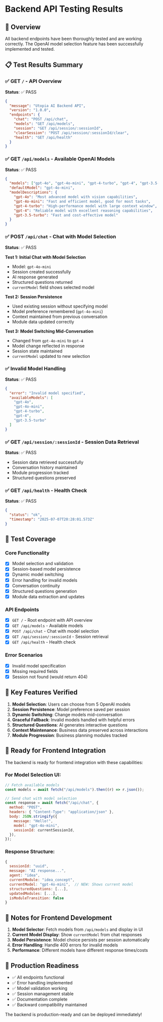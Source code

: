 # Backend API Testing Results

## 🚀 Overview

All backend endpoints have been thoroughly tested and are working correctly. The OpenAI model selection feature has been successfully implemented and tested.

## 📋 Test Results Summary

### ✅ GET `/` - API Overview

**Status**: ✅ PASS

```json
{
  "message": "Utopia AI Backend API",
  "version": "1.0.0",
  "endpoints": {
    "chat": "POST /api/chat",
    "models": "GET /api/models",
    "session": "GET /api/session/:sessionId",
    "clearSession": "POST /api/session/:sessionId/clear",
    "health": "GET /api/health"
  }
}
```

### ✅ GET `/api/models` - Available OpenAI Models

**Status**: ✅ PASS

```json
{
  "models": ["gpt-4o", "gpt-4o-mini", "gpt-4-turbo", "gpt-4", "gpt-3.5-turbo"],
  "defaultModel": "gpt-4o-mini",
  "modelDescriptions": {
    "gpt-4o": "Most advanced model with vision capabilities",
    "gpt-4o-mini": "Fast and efficient model, good for most tasks",
    "gpt-4-turbo": "High-performance model with large context window",
    "gpt-4": "Reliable model with excellent reasoning capabilities",
    "gpt-3.5-turbo": "Fast and cost-effective model"
  }
}
```

### ✅ POST `/api/chat` - Chat with Model Selection

**Status**: ✅ PASS

**Test 1: Initial Chat with Model Selection**

- Model: `gpt-4o-mini`
- Session created successfully
- AI response generated
- Structured questions returned
- `currentModel` field shows selected model

**Test 2: Session Persistence**

- Used existing session without specifying model
- Model preference remembered (`gpt-4o-mini`)
- Context maintained from previous conversation
- Module data updated correctly

**Test 3: Model Switching Mid-Conversation**

- Changed from `gpt-4o-mini` to `gpt-4`
- Model change reflected in response
- Session state maintained
- `currentModel` updated to new selection

### ✅ Invalid Model Handling

**Status**: ✅ PASS

```json
{
  "error": "Invalid model specified",
  "availableModels": [
    "gpt-4o",
    "gpt-4o-mini",
    "gpt-4-turbo",
    "gpt-4",
    "gpt-3.5-turbo"
  ]
}
```

### ✅ GET `/api/session/:sessionId` - Session Data Retrieval

**Status**: ✅ PASS

- Session data retrieved successfully
- Conversation history maintained
- Module progression tracked
- Structured questions preserved

### ✅ GET `/api/health` - Health Check

**Status**: ✅ PASS

```json
{
  "status": "ok",
  "timestamp": "2025-07-07T20:28:01.573Z"
}
```

## 🧪 Test Coverage

### Core Functionality

- [x] Model selection and validation
- [x] Session-based model persistence
- [x] Dynamic model switching
- [x] Error handling for invalid models
- [x] Conversation continuity
- [x] Structured questions generation
- [x] Module data extraction and updates

### API Endpoints

- [x] `GET /` - Root endpoint with API overview
- [x] `GET /api/models` - Available models
- [x] `POST /api/chat` - Chat with model selection
- [x] `GET /api/session/:sessionId` - Session retrieval
- [x] `GET /api/health` - Health check

### Error Scenarios

- [x] Invalid model specification
- [x] Missing required fields
- [x] Session not found (would return 404)

## 🎯 Key Features Verified

1. **Model Selection**: Users can choose from 5 OpenAI models
2. **Session Persistence**: Model preference saved per session
3. **Dynamic Switching**: Change models mid-conversation
4. **Graceful Fallback**: Invalid models handled with helpful errors
5. **Structured Questions**: AI generates interactive questions
6. **Context Maintenance**: Business data preserved across interactions
7. **Module Progression**: Business planning modules tracked

## 🔧 Ready for Frontend Integration

The backend is ready for frontend integration with these capabilities:

### For Model Selection UI:

```javascript
// Fetch available models
const models = await fetch("/api/models").then((r) => r.json());

// Send chat with model selection
const response = await fetch("/api/chat", {
  method: "POST",
  headers: { "Content-Type": "application/json" },
  body: JSON.stringify({
    message: "Hello!",
    model: "gpt-4o-mini",
    sessionId: currentSessionId,
  }),
});
```

### Response Structure:

```javascript
{
  sessionId: "uuid",
  message: "AI response...",
  agent: "idea",
  currentModule: "idea_concept",
  currentModel: "gpt-4o-mini",  // NEW: Shows current model
  structuredQuestions: [...],
  updatedModules: [...],
  isModuleTransition: false
}
```

## 📝 Notes for Frontend Development

1. **Model Selector**: Fetch models from `/api/models` and display in UI
2. **Current Model Display**: Show `currentModel` from chat responses
3. **Model Persistence**: Model choice persists per session automatically
4. **Error Handling**: Handle 400 errors for invalid models
5. **Performance**: Different models have different response times/costs

## 🚀 Production Readiness

- ✅ All endpoints functional
- ✅ Error handling implemented
- ✅ Model validation working
- ✅ Session management stable
- ✅ Documentation complete
- ✅ Backward compatibility maintained

The backend is production-ready and can be deployed immediately!
